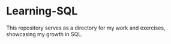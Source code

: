 # Learning-SQL
This repository serves as a directory for my work and exercises, showcasing my growth in SQL.
